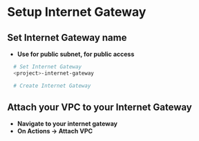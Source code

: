 # Setup Internet Gateway

## Set Internet Gateway name

- **Use for public subnet, for public access**

```bash
  # Set Internet Gateway
  <project>-internet-gateway

  # Create Internet Gateway
```

## Attach your VPC to your Internet Gateway

- **Navigate to your internet gateway**
- **On Actions -> Attach VPC**
